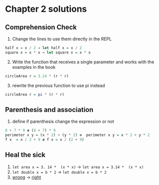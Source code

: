 # Chapter 2 solutions
## Comprehension Check
1. Change the lines to use them directly in the REPL
```haskell
half x = x / 2 → let half x = x / 2
square x = x * x → let square x = x * x
```
2. Write the function that receives a single parameter and works with the examples in the book
```haskell
circleArea r = 3.14 * (r * r)
```
3. rewrite the previous function to use pi instead

```haskell
circleArea r = pi * (r * r)
```

## Parenthesis and association
1. define if parenthesis change the expression or not
```haskell
8 + 7 * 9 ≢ (8 + 7) * 9
perimeter x y = (x * 2) + (y * 2) ≡  perimeter x y = x * 2 + y * 2
f x  = x / 2 + 9 ≢ f x = x / (2 + 9)
```

## Heal the sick
1. `let area x = 3. 14 *  (x * x)` → `let area x = 3.14 *  (x * x)`
2. `let double x = b * 2` → `let double x = b * 2`
3. [wrong](./healSickBad.hs) → [right](./healSickRight.hs) 